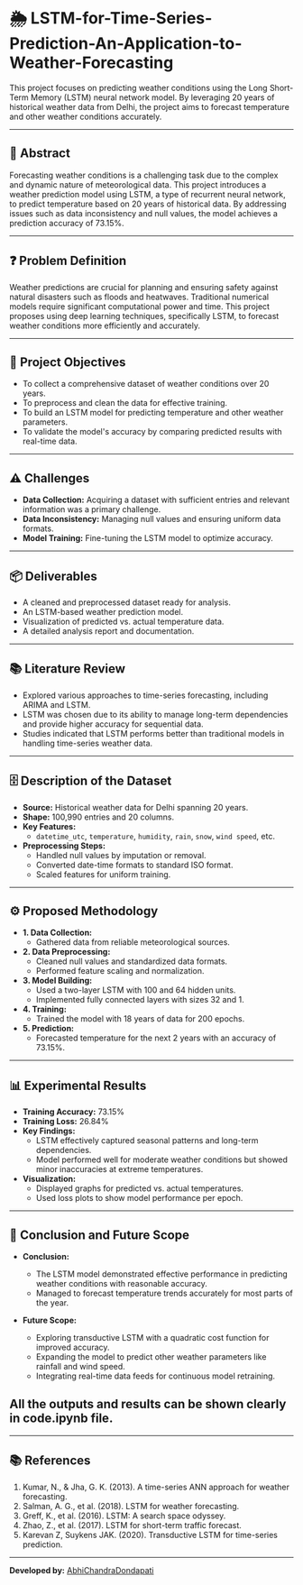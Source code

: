 # 🌦 LSTM-for-Time-Series-Prediction-An-Application-to-Weather-Forecasting

This project focuses on predicting weather conditions using the Long Short-Term Memory (LSTM) neural network model. By leveraging 20 years of historical weather data from Delhi, the project aims to forecast temperature and other weather conditions accurately. 

---

## 📌 Abstract

Forecasting weather conditions is a challenging task due to the complex and dynamic nature of meteorological data. This project introduces a weather prediction model using LSTM, a type of recurrent neural network, to predict temperature based on 20 years of historical data. By addressing issues such as data inconsistency and null values, the model achieves a prediction accuracy of 73.15%.

---

## ❓ Problem Definition

Weather predictions are crucial for planning and ensuring safety against natural disasters such as floods and heatwaves. Traditional numerical models require significant computational power and time. This project proposes using deep learning techniques, specifically LSTM, to forecast weather conditions more efficiently and accurately.

---

## 🎯 Project Objectives

- To collect a comprehensive dataset of weather conditions over 20 years.
- To preprocess and clean the data for effective training.
- To build an LSTM model for predicting temperature and other weather parameters.
- To validate the model's accuracy by comparing predicted results with real-time data.

---

## ⚠️ Challenges

- **Data Collection:** Acquiring a dataset with sufficient entries and relevant information was a primary challenge.
- **Data Inconsistency:** Managing null values and ensuring uniform data formats.
- **Model Training:** Fine-tuning the LSTM model to optimize accuracy.

---

## 📦 Deliverables

- A cleaned and preprocessed dataset ready for analysis.
- An LSTM-based weather prediction model.
- Visualization of predicted vs. actual temperature data.
- A detailed analysis report and documentation.

---

## 📚 Literature Review

- Explored various approaches to time-series forecasting, including ARIMA and LSTM.
- LSTM was chosen due to its ability to manage long-term dependencies and provide higher accuracy for sequential data.
- Studies indicated that LSTM performs better than traditional models in handling time-series weather data.

---

## 🗄 Description of the Dataset

- **Source:** Historical weather data for Delhi spanning 20 years.
- **Shape:** 100,990 entries and 20 columns.
- **Key Features:** 
  - `datetime_utc`, `temperature`, `humidity`, `rain`, `snow`, `wind speed`, etc.
- **Preprocessing Steps:**
  - Handled null values by imputation or removal.
  - Converted date-time formats to standard ISO format.
  - Scaled features for uniform training.

---

## ⚙️ Proposed Methodology

- **1. Data Collection:**
  - Gathered data from reliable meteorological sources.
- **2. Data Preprocessing:**
  - Cleaned null values and standardized data formats.
  - Performed feature scaling and normalization.
- **3. Model Building:**
  - Used a two-layer LSTM with 100 and 64 hidden units.
  - Implemented fully connected layers with sizes 32 and 1.
- **4. Training:**
  - Trained the model with 18 years of data for 200 epochs.
- **5. Prediction:**
  - Forecasted temperature for the next 2 years with an accuracy of 73.15%.

---

## 📊 Experimental Results

- **Training Accuracy:** 73.15%
- **Training Loss:** 26.84%
- **Key Findings:**
  - LSTM effectively captured seasonal patterns and long-term dependencies.
  - Model performed well for moderate weather conditions but showed minor inaccuracies at extreme temperatures.
- **Visualization:**
  - Displayed graphs for predicted vs. actual temperatures.
  - Used loss plots to show model performance per epoch.

---

## 🏁 Conclusion and Future Scope

- **Conclusion:**
  - The LSTM model demonstrated effective performance in predicting weather conditions with reasonable accuracy.
  - Managed to forecast temperature trends accurately for most parts of the year.

- **Future Scope:**
  - Exploring transductive LSTM with a quadratic cost function for improved accuracy.
  - Expanding the model to predict other weather parameters like rainfall and wind speed.
  - Integrating real-time data feeds for continuous model retraining.

## All the outputs and results can be shown clearly in code.ipynb file.

---

## 📚 References

1. Kumar, N., & Jha, G. K. (2013). A time-series ANN approach for weather forecasting.
2. Salman, A. G., et al. (2018). LSTM for weather forecasting.
3. Greff, K., et al. (2016). LSTM: A search space odyssey.
4. Zhao, Z., et al. (2017). LSTM for short-term traffic forecast.
5. Karevan Z, Suykens JAK. (2020). Transductive LSTM for time-series prediction.


---

**Developed by:** [AbhiChandraDondapati](https://github.com/AbhiChandraDondapati)  


